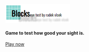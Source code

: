 ![Blocks](/img/logo.png)
#### Game to test how good your sight is.

[Play now](http://radek.tech/apps/blocks/index.html)